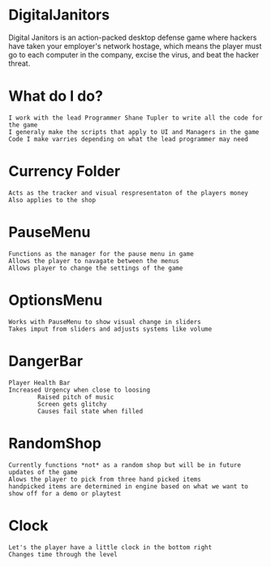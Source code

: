 # DigitalJanitors
Digital Janitors is an action-packed desktop defense game where hackers have taken your employer's network hostage, which means the player must go to each computer in the company, excise the virus, and beat the hacker threat.

# What do I do?
    I work with the lead Programmer Shane Tupler to write all the code for the game
    I generaly make the scripts that apply to UI and Managers in the game
    Code I make varries depending on what the lead programmer may need
 
# Currency Folder
    Acts as the tracker and visual respresentaton of the players money
    Also applies to the shop

# PauseMenu 
    Functions as the manager for the pause menu in game
    Allows the player to navagate between the menus
    Allows player to change the settings of the game
# OptionsMenu
    Works with PauseMenu to show visual change in sliders
    Takes imput from sliders and adjusts systems like volume
    
# DangerBar
    Player Health Bar
    Increased Urgency when close to loosing
            Raised pitch of music 
            Screen gets glitchy
            Causes fail state when filled
# RandomShop 
    Currently functions *not* as a random shop but will be in future updates of the game
    Alows the player to pick from three hand picked items
    handpicked items are determined in engine based on what we want to show off for a demo or playtest
    
# Clock
    Let's the player have a little clock in the bottom right
    Changes time through the level
